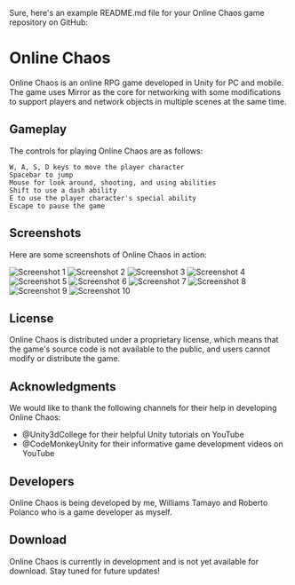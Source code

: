 Sure, here's an example README.md file for your Online Chaos game repository on GitHub:

# Online Chaos

Online Chaos is an online RPG game developed in Unity for PC and mobile. The game uses Mirror as the core for networking with some modifications to support players and network objects in multiple scenes at the same time.

## Gameplay

The controls for playing Online Chaos are as follows:

    W, A, S, D keys to move the player character
    Spacebar to jump
    Mouse for look around, shooting, and using abilities
    Shift to use a dash ability
    E to use the player character's special ability
    Escape to pause the game

## Screenshots

Here are some screenshots of Online Chaos in action:

![Screenshot 1](screenshots/1.png)
![Screenshot 2](screenshots/2.png)
![Screenshot 3](screenshots/3.png)
![Screenshot 4](screenshots/4.png)
![Screenshot 5](screenshots/5.png)
![Screenshot 6](screenshots/6.png)
![Screenshot 7](screenshots/7.png)
![Screenshot 8](screenshots/8.png)
![Screenshot 9](screenshots/9.png)
![Screenshot 10](screenshots/10.png)

## License

Online Chaos is distributed under a proprietary license, which means that the game's source code is not available to the public, and users cannot modify or distribute the game.

## Acknowledgments

We would like to thank the following channels for their help in developing Online Chaos:

- @Unity3dCollege for their helpful Unity tutorials on YouTube
- @CodeMonkeyUnity for their informative game development videos on YouTube

## Developers

Online Chaos is being developed by me, Williams Tamayo and Roberto Polanco who is a game developer as myself.

## Download

Online Chaos is currently in development and is not yet available for download. Stay tuned for future updates!
